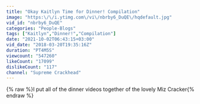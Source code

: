 ```yaml
---
title: "Okay Kaitlyn Time for Dinner! Compilation"
image: "https:\/\/i.ytimg.com\/vi\/nbrby6_DuQE\/hqdefault.jpg"
vid_id: "nbrby6_DuQE"
categories: "People-Blogs"
tags: ["Kaitlyn","Dinner!","Compilation"]
date: "2021-10-02T06:43:15+03:00"
vid_date: "2018-03-20T19:35:16Z"
duration: "PT4M5S"
viewcount: "547260"
likeCount: "17099"
dislikeCount: "117"
channel: "Supreme Crackhead"
---
```

{% raw %}I put all of the dinner videos together of the lovely Miz Cracker{% endraw %}
